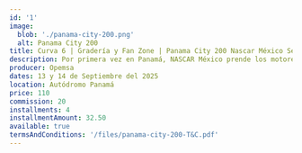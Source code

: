 ```yaml
---
id: '1'
image:
  blob: './panama-city-200.png'
  alt: Panama City 200
title: Curva 6 | Gradería y Fan Zone | Panama City 200 Nascar México Series
description: Por primera vez en Panamá, NASCAR México prende los motores con lo mejor del continente. Dos días de pura emoción, velocidad y carreras que no se repiten.
producer: Opemsa
dates: 13 y 14 de Septiembre del 2025
location: Autódromo Panamá
price: 110
commission: 20
installments: 4
installmentAmount: 32.50
available: true
termsAndConditions: '/files/panama-city-200-T&C.pdf'
---
```

